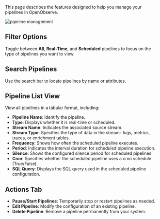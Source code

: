 This page describes the features designed to help you manage your pipelines in OpenObserve.

![pipeline management](../../images/pipeline12_manage_pipelines.png)


## Filter Options

Toggle between **All**, **Real-Time**, and **Scheduled** pipelines to focus on the type of pipelines you want to view.


## Search Pipelines

Use the search bar to locate pipelines by name or attributes.


## Pipeline List View

View all pipelines in a tabular format, including:

- **Pipeline Name**: Identify the pipeline.
- **Type**: Displays whether it is real-time or scheduled.
- **Stream Name**: Indicates the associated source stream.
- **Stream Type**: Specifies the type of data in the stream- logs, metrics, traces, or enrichment tables.  
- **Frequency**: Shows how often the scheduled pipeline executes.
- **Period**: Indicates the interval duration for scheduled pipeline execution.
- **Silence**: Shows the configured silence period for scheduled pipelines.
- **Cron**: Specifies whether the scheduled pipeline uses a cron schedule (True/False).
- **SQL Query**: Displays the SQL query used in the scheduled pipeline configuration.


## Actions Tab

- **Pause/Start Pipelines**: Temporarily stop or restart pipelines as needed.
- **Edit Pipeline**: Modify the configuration of an existing pipeline.
- **Delete Pipeline**: Remove a pipeline permanently from your system.
